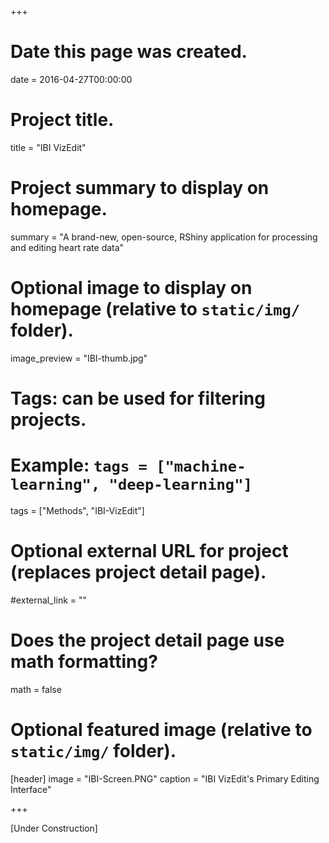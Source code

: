 +++
# Date this page was created.
date = 2016-04-27T00:00:00

# Project title.
title = "IBI VizEdit"

# Project summary to display on homepage.
summary = "A brand-new, open-source, RShiny application for processing and editing heart rate data"

# Optional image to display on homepage (relative to `static/img/` folder).
image_preview = "IBI-thumb.jpg"

# Tags: can be used for filtering projects.
# Example: `tags = ["machine-learning", "deep-learning"]`
tags = ["Methods", "IBI-VizEdit"]

# Optional external URL for project (replaces project detail page).
#external_link = ""

# Does the project detail page use math formatting?
math = false

# Optional featured image (relative to `static/img/` folder).
[header]
image = "IBI-Screen.PNG"
caption = "IBI VizEdit's Primary Editing Interface"

+++

[Under Construction]